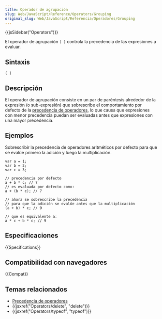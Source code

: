 ```yaml
---
title: Operador de agrupación
slug: Web/JavaScript/Reference/Operators/Grouping
original_slug: Web/JavaScript/Referencia/Operadores/Grouping
---
```


{{jsSidebar("Operators")}}

El operador de agrupación `( )` controla la precedencia de las expresiones a evaluar.

## Sintaxis

```
( )
```

## Descripción

El operador de agrupación consiste en un par de paréntesis alrededor de la expresión (o sub-expresión) que sobrescribe el comportamiento por defecto de la [precedencia de operadores](/es/docs/Web/JavaScript/Reference/Operators/Operator_Precedence), lo que causa que expresiones con menor precedencia puedan ser evaluadas antes que expresiones con una mayor precedencia.

## Ejemplos

Sobrescribir la precedencia de operadores aritméticos por defecto para que se evalúe primero la adición y luego la multiplicación.

```js-nolint
var a = 1;
var b = 2;
var c = 3;

// precedencia por defecto
a + b * c; // 7
// es evaluada por defecto como:
a + (b * c); // 7

// ahora se sobrescribe la precedencia
// para que la adición se evalúe antes que la multiplicación
(a + b) * c; // 9

// que es equivalente a:
a * c + b * c; // 9
```

## Especificaciones

{{Specifications}}

## Compatibilidad con navegadores

{{Compat}}

## Temas relacionados

- [Precedencia de operadores](/es/docs/Web/JavaScript/Reference/Operators/Operator_Precedence)
- {{jsxref("Operators/delete", "delete")}}
- {{jsxref("Operators/typeof", "typeof")}}

